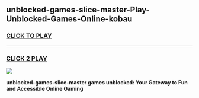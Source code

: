 
## unblocked-games-slice-master-Play-Unblocked-Games-Online-kobau
<h3>
<a href="https://premium76.site?title=unblocked-games-slice-master&ref=24A">CLICK TO PLAY</a></h3>
<hr>

<h3>
<a href="https://premium76.site?title=unblocked-games-slice-master&ref=24A">CLICK 2 PLAY</a>
  
</h3>

<a href="https://premium76.site?title=unblocked-games-slice-master&ref=24A"><img src="https://clearcache.store/games.png"></a>


**unblocked-games-slice-master games unblocked: Your Gateway to Fun and Accessible Online Gaming**
